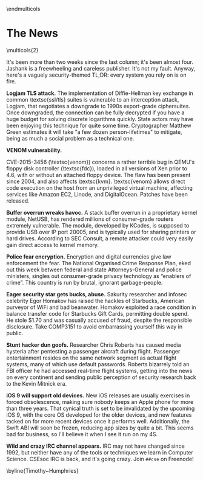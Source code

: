 \endmulticols

The News
========

\multicols{2}

It's been more than two weeks since the last column; it's been almost
four.  Jashank is a freewheeling and careless publisher.  It's not my
fault.  Anyway, here's a vaguely security-themed TL;DR: every system
you rely on is on fire.

__Logjam TLS attack.__
The implementation of Diffie-Hellman key exchange in common
\textsc{ssl/tls} suites is vulnerable to an interception attack,
Logjam, that negotiates a downgrade to 1990s export-grade
ciphersuites. Once downgraded, the connection can be fully decrypted
if you have a huge budget for solving discrete logarithms
quickly. State actors may have been enjoying this technique for quite
some time. Cryptographer Matthew Green estimates it will take "a few
dozen person-lifetimes" to mitigate, being as much a social problem as
a technical one.

__VENOM vulnerability.__

CVE-2015-3456 (\textsc{venom}) concerns a rather terrible bug in
QEMU's floppy disk controller (\textsc{fdc}), loaded in all versions
of Xen prior to 4.6, with or without an attached floppy device. The
flaw has been present since 2004, and also affects \textsc{kvm}.
\textsc{venom} allows direct code execution on the host from an
unprivileged virtual machine, affecting services like Amazon EC2,
Linode, and DigitalOcean. Patches have been released.

__Buffer overrun wreaks havoc.__
A stack buffer overrun in a proprietary kernel module, NetUSB, has
rendered millions of consumer-grade routers extremely vulnerable. The
module, developed by KCodes, is supposed to provide USB over IP port
20005, and is typically used for sharing printers or hard
drives. According to SEC Consult, a remote attacker could very easily
gain direct access to kernel memory.

__Police fear encryption.__
Encryption and digital currencies give law enforcement the fear. The
National Organised Crime Response Plan, eked out this week between
federal and state Attorneys-General and police ministers, singles out
consumer-grade privacy technology as “enablers of crime”. This country
is run by brutal, ignorant garbage-people.

__Eager security star gets bucks, abuse.__
Sakurity researcher and infosec celebrity Egor Homakov has raised the
hackles of Starbucks, American purveyor of WiFi and bad beanwater.
Homakov exploited a race condition in balance transfer code for
Starbucks Gift Cards, permitting double spend. He stole $1.70 and was
casually accused of fraud, despite the responsible disclosure. Take
COMP3151 to avoid embarrassing yourself this way in public.

__Stunt hacker dun goofs.__
Researcher Chris Roberts has caused media hysteria after pentesting a
passenger aircraft during flight. Passenger entertainment resides on
the same network segment as actual flight systems, many of which use
default passwords. Roberts bizarrely told an FBI officer he had
accessed real-time flight systems, getting into the news on every
continent and sending public perception of security research back to
the Kevin Mitnick era.

__iOS 9 will support old devices.__
New iOS releases are usually exercises in forced obsolescence, making
sure nobody keeps an Apple phone for more than three years.  That
cynical truth is set to be invalidated by the upcoming iOS 9, with the
core OS developed for the older devices, and new features tacked on
for more recent devices once it performs well.  Additionally, the Swift
ABI will soon be frozen, reducing app sizes by quite a bit.  This seems
bad for business, so I'll believe it when I see it run on my 4S.

__Wild and crazy IRC channel appears.__
IRC may not have changed since 1992, but neither have any of the tools
or techniques we learn in Computer Science. CSEsoc IRC is back, and
it's going crazy. Join `##cse` on Freenode!

\byline{Timothy~Humphries}

